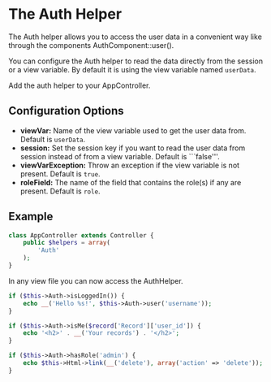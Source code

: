 The Auth Helper
===============

The Auth helper allows you to access the user data in a convenient way like through the components AuthComponent::user().

You can configure the Auth helper to read the data directly from the session or a view variable. By default it is using the view variable named `userData`.

Add the auth helper to your AppController.

Configuration Options
---------------------

* **viewVar:** Name of the view variable used to get the user data from. Default is ```userData```.
* **session:** Set the session key if you want to read the user data from session instead of from a view variable. Default is ```false'''.
* **viewVarException:** Throw an exception if the view variable is not present. Default is ```true```.
* **roleField:** The name of the field that contains the role(s) if any are present. Default is ```role```.

Example
-------

```php
class AppController extends Controller {
	public $helpers = array(
		'Auth'
	);
}
```

In any view file you can now access the AuthHelper.

```php
if ($this->Auth->isLoggedIn()) {
	echo __('Hello %s!', $this->Auth->user('username'));
}

if ($this->Auth->isMe($record['Record']['user_id']) {
	echo '<h2>' . __('Your records') . '</h2>';
}

if ($this->Auth->hasRole('admin') {
	echo $this->Html->link(__('delete'), array('action' => 'delete'));
}
```

